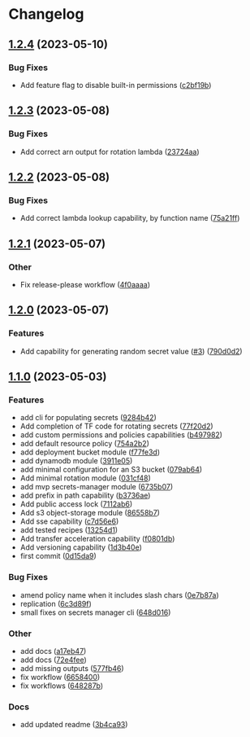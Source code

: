 # Changelog

## [1.2.4](https://github.com/Excoriate/terraform-registry-aws-storage/compare/v1.2.3...v1.2.4) (2023-05-10)


### Bug Fixes

* Add feature flag to disable built-in permissions ([c2bf19b](https://github.com/Excoriate/terraform-registry-aws-storage/commit/c2bf19b9bb632e12df58325a3eb80eaf43deae57))

## [1.2.3](https://github.com/Excoriate/terraform-registry-aws-storage/compare/v1.2.2...v1.2.3) (2023-05-08)


### Bug Fixes

* Add correct arn output for rotation lambda ([23724aa](https://github.com/Excoriate/terraform-registry-aws-storage/commit/23724aa1a0bc072da2fadf2dc4d6f02cb585677f))

## [1.2.2](https://github.com/Excoriate/terraform-registry-aws-storage/compare/v1.2.1...v1.2.2) (2023-05-08)


### Bug Fixes

* Add correct lambda lookup capability, by function name ([75a21ff](https://github.com/Excoriate/terraform-registry-aws-storage/commit/75a21ff7d0072c403b5738c4f159aec99a0e27e6))

## [1.2.1](https://github.com/Excoriate/terraform-registry-aws-storage/compare/v1.2.0...v1.2.1) (2023-05-07)


### Other

* Fix release-please workflow ([4f0aaaa](https://github.com/Excoriate/terraform-registry-aws-storage/commit/4f0aaaae0eb972127e22397bf64c356168161833))

## [1.2.0](https://github.com/Excoriate/terraform-registry-aws-storage/compare/v1.1.0...v1.2.0) (2023-05-07)


### Features

* Add capability for generating random secret value ([#3](https://github.com/Excoriate/terraform-registry-aws-storage/issues/3)) ([790d0d2](https://github.com/Excoriate/terraform-registry-aws-storage/commit/790d0d293776d3e3bcdff1ed7c022c04f16e2506))

## [1.1.0](https://github.com/Excoriate/terraform-registry-aws-storage/compare/v1.0.0...v1.1.0) (2023-05-03)


### Features

* add cli for populating secrets ([9284b42](https://github.com/Excoriate/terraform-registry-aws-storage/commit/9284b42fa1f9f65feb32ea9956e60e8b2c1369aa))
* Add completion of TF code for rotating secrets ([77f20d2](https://github.com/Excoriate/terraform-registry-aws-storage/commit/77f20d2deab6260967f5a14770c49a35460001da))
* add custom permissions and policies capabilities ([b497982](https://github.com/Excoriate/terraform-registry-aws-storage/commit/b4979823ec4a8c583b8904c070880c2454379424))
* add default resource policy ([754a2b2](https://github.com/Excoriate/terraform-registry-aws-storage/commit/754a2b23fc0793185809e01c69d2e75dc36dac14))
* add deployment bucket module ([f77fe3d](https://github.com/Excoriate/terraform-registry-aws-storage/commit/f77fe3d166a0a84a592f8d03041c25d3943adb18))
* add dynamodb module ([3911e05](https://github.com/Excoriate/terraform-registry-aws-storage/commit/3911e05cdfc9a242693f26d1474b22538ffbee7c))
* add minimal configuration for an S3 bucket ([079ab64](https://github.com/Excoriate/terraform-registry-aws-storage/commit/079ab6468f45f0877c7238c5450b11e82fe21891))
* Add minimal rotation module ([031cf48](https://github.com/Excoriate/terraform-registry-aws-storage/commit/031cf489a802102a9997602a2185cf647f6829b0))
* add mvp secrets-manager module ([6735b07](https://github.com/Excoriate/terraform-registry-aws-storage/commit/6735b07a2261bfb4898289f5ab37398fe4968ac9))
* add prefix in path capability ([b3736ae](https://github.com/Excoriate/terraform-registry-aws-storage/commit/b3736ae4f6de4a199ae071c467be98d19250831e))
* Add public access lock ([7112ab6](https://github.com/Excoriate/terraform-registry-aws-storage/commit/7112ab6bcd83dbbb650a0351dff6a6b4daefba45))
* Add s3 object-storage module ([86558b7](https://github.com/Excoriate/terraform-registry-aws-storage/commit/86558b77a194b434d1579e81f2a79a39f97a7772))
* Add sse capability ([c7d56e6](https://github.com/Excoriate/terraform-registry-aws-storage/commit/c7d56e6f31d37cb3f77d1f3550cfc54a752fc7d5))
* add tested recipes ([13254d1](https://github.com/Excoriate/terraform-registry-aws-storage/commit/13254d1bd4675470c3b90c90d0410a6d03f0bb62))
* Add transfer acceleration capability ([f0801db](https://github.com/Excoriate/terraform-registry-aws-storage/commit/f0801db6b06622115a67e02ee3fcaea69fb661cb))
* Add versioning capability ([1d3b40e](https://github.com/Excoriate/terraform-registry-aws-storage/commit/1d3b40ee9fca893c602308f2484e617dceb097d8))
* first commit ([0d15da9](https://github.com/Excoriate/terraform-registry-aws-storage/commit/0d15da9dadea5a6f3df71d0faf6997e269f6b2a3))


### Bug Fixes

* amend policy name when it includes slash chars ([0e7b87a](https://github.com/Excoriate/terraform-registry-aws-storage/commit/0e7b87afe7278b9343752c83470615bcf49fc0eb))
* replication ([6c3d89f](https://github.com/Excoriate/terraform-registry-aws-storage/commit/6c3d89fff568401fbb19c6e58d535258e608128b))
* small fixes on secrets manager cli ([648d016](https://github.com/Excoriate/terraform-registry-aws-storage/commit/648d016287838b2c9df7e74fa24dfa431c9c2d07))


### Other

* add docs ([a17eb47](https://github.com/Excoriate/terraform-registry-aws-storage/commit/a17eb47d6c83de9129737edbf20f2f1ac7ec3c6f))
* add docs ([72e4fee](https://github.com/Excoriate/terraform-registry-aws-storage/commit/72e4fee542e709d762abb2bd039643a6e3ab8ca3))
* add missing outputs ([577fb46](https://github.com/Excoriate/terraform-registry-aws-storage/commit/577fb46fa98696fce5cd352730d141ab9ddd7a22))
* fix workflow ([6658400](https://github.com/Excoriate/terraform-registry-aws-storage/commit/6658400a0c48ea2b27b77b8c1de7308e4f4d0347))
* fix workflows ([648287b](https://github.com/Excoriate/terraform-registry-aws-storage/commit/648287b915019ab4e11c3072892a957cbeb55c60))


### Docs

* add updated readme ([3b4ca93](https://github.com/Excoriate/terraform-registry-aws-storage/commit/3b4ca93d8e1d9f8b89be418c322e87b5826d9d74))
